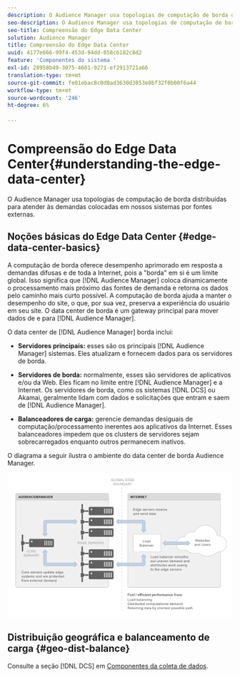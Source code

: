 ```yaml
---
description: O Audience Manager usa topologias de computação de borda distribuídas para atender às demandas colocadas em nossos sistemas por fontes externas.
seo-description: O Audience Manager usa topologias de computação de borda distribuídas para atender às demandas colocadas em nossos sistemas por fontes externas.
seo-title: Compreensão do Edge Data Center
solution: Audience Manager
title: Compreensão do Edge Data Center
uuid: 4177e666-99f4-453d-94dd-058c6182c8d2
feature: 'Componentes do sistema '
exl-id: 28958b49-3075-4601-9271-ef2913721a66
translation-type: tm+mt
source-git-commit: fe01ebac8c0d0ad3630d3853e0bf32f0b00f6a44
workflow-type: tm+mt
source-wordcount: '246'
ht-degree: 6%

---
```


# Compreensão do Edge Data Center{#understanding-the-edge-data-center}

O Audience Manager usa topologias de computação de borda distribuídas para atender às demandas colocadas em nossos sistemas por fontes externas.

## Noções básicas do Edge Data Center {#edge-data-center-basics}

<!-- 

c_compedge.xml

 -->

A computação de borda oferece desempenho aprimorado em resposta a demandas difusas e de toda a Internet, pois a &quot;borda&quot; em si é um limite global. Isso significa que [!DNL Audience Manager] coloca dinamicamente o processamento mais próximo das fontes de demanda e retorna os dados pelo caminho mais curto possível. A computação de borda ajuda a manter o desempenho do site, o que, por sua vez, preserva a experiência do usuário em seu site. O data center de borda é um gateway principal para mover dados de e para [!DNL Audience Manager].

O data center de [!DNL Audience Manager] borda inclui:

* **Servidores principais:** esses são os principais  [!DNL Audience Manager] sistemas. Eles atualizam e fornecem dados para os servidores de borda.

* **Servidores de borda:** normalmente, esses são servidores de aplicativos e/ou da Web. Eles ficam no limite entre [!DNL Audience Manager] e a Internet. Os servidores de borda, como os sistemas [!DNL DCS] ou Akamai, geralmente lidam com dados e solicitações que entram e saem de [!DNL Audience Manager].

* **Balanceadores de carga:** gerencie demandas desiguais de computação/processamento inerentes aos aplicativos da Internet. Esses balanceadores impedem que os clusters de servidores sejam sobrecarregados enquanto outros permanecem inativos.

O diagrama a seguir ilustra o ambiente do data center de borda Audience Manager.

![](assets/edge_data_center.png)

## Distribuição geográfica e balanceamento de carga {#geo-dist-balance}

Consulte a seção [!DNL DCS] em [Componentes da coleta de dados](../../reference/system-components/components-data-collection.md).
